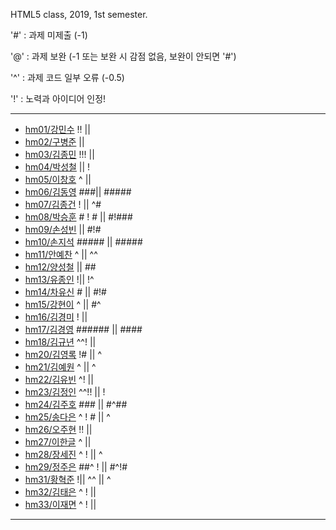 HTML5 class, 2019, 1st semester.

'#' : 과제 미제출 (-1)

'@' : 과제 보완 (-1 또는 보완 시 감점 없음, 보완이 안되면 '#')

'^' : 과제 코드 일부 오류 (-0.5)

'!' : 노력과 아이디어 인정!

***
- [hm01/강민수](https://github.com/kangminsooKMS/hm01) !! || 
- [hm02/구병준](https://github.com/GubyeongJun/hm02) || 
- [hm03/김종민](https://github.com/ghs1472/hm03) !!! ||
- [hm04/박성철](https://github.com/parkseongcheol/hm04) || !
- [hm05/이창호](https://github.com/lchho96/hm05) ^ ||
- [hm06/김동영](https://github.com/badaral/hm06) ###|| #####
- [hm07/김종건](https://github.com/kjg9704/hm07) ! || ^#
- [hm08/박승훈](https://github.com/wirrinomp12/hm08) # ! # || #!###
- [hm09/손성빈](https://github.com/ijseongbin/hm09) || #!#
- [hm10/손지석](https://github.com/SonJiSeok8904/hm10) ##### || #####
- [hm11/안예찬](https://github.com/dksdpcks1/hm11) ^ || ^^
- [hm12/양성철](https://github.com/YANGSUNGCHUL/hm12) || ##
- [hm13/유종인](https://github.com/yujongin/hm13) !|| !^
- [hm14/차유신](https://github.com/Usin96/hm14) # || #!#
- [hm15/강현이](https://github.com/Hyeonyi9081/hm15) ^ || #^
- [hm16/김경미](https://github.com/kyungmi0120/hm16) ! || 
- [hm17/김경영](https://github.com/IjuHM17/hm17) ###### || ####
- [hm18/김규년](https://github.com/kgn4746/hm18) ^^! ||
- [hm20/김영록](https://github.com/septempeccatis/hm20) !# || ^
- [hm21/김예원](https://github.com/yewon1621/hm21) ^ || ^
- [hm22/김유빈](https://github.com/kybb0709/hm22) ^! ||
- [hm23/김정인](https://github.com/ruby723/hm23) ^^!! || !
- [hm24/김주호](https://github.com/juhokim121/hm24) ### || #^##
- [hm25/송다은](https://github.com/daeun99/hm25) ^ ! # || ^
- [hm26/오주현](https://github.com/wngus0317/hm26) !! ||
- [hm27/이한글](https://github.com/hangle9449/hm27) ^ || 
- [hm28/장세진](https://github.com/sejin573/hm28) ^ ! || ^
- [hm29/정주은](https://github.com/jueun111/hm29) ##^ ! || #^!#
- [hm31/황혁준](https://github.com/FL08/HM31) !|| ^^ || ^
- [hm32/김태은](https://github.com/appekm/hm32) ^ ! ||
- [hm33/이재면](https://github.com/JaeMyeon/hm33) ^ ! || 
***

